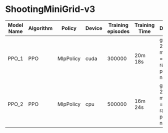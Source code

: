 # ShootingMiniGrid-v3

| Model Name | Algorithm | Policy | Device | Training<br/>episodes | Training Time | Description |
|------------|-----------|--------|--------|------------------|------------|-------------|
|PPO_1|PPO|MlpPolicy|cuda|300000| 20m 18s|grid_size = 25, max_steps = 50, random positions, no walls|
|PPO_2|PPO|MlpPolicy|cpu|500000| 16m 24s|grid_size = 25, max_steps = 50, random positions, no walls|
